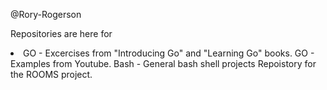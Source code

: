 @Rory-Rogerson

Repositories are here for 

<LI>
GO - Excercises from "Introducing Go" and "Learning Go" books.
GO - Examples from Youtube.
Bash - General bash shell projects
Repoistory for the ROOMS project.
</LI>


<!---
Rory-Rogerson/Rory-Rogerson is a ✨ special ✨ repository because its `README.md` (this file) appears on your GitHub profile.
You can click the Preview link to take a look at your changes.
--->
